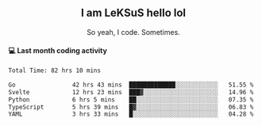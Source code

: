 <h2 align="center">I am LeKSuS hello lol</h2>
<p align="center">So yeah, I code. Sometimes.</p>

#### :computer: Last month coding activity
<!--START_SECTION:waka-->

```txt
Total Time: 82 hrs 10 mins

Go                42 hrs 43 mins  █████████████░░░░░░░░░░░░   51.55 %
Svelte            12 hrs 23 mins  ███▓░░░░░░░░░░░░░░░░░░░░░   14.96 %
Python            6 hrs 5 mins    ██░░░░░░░░░░░░░░░░░░░░░░░   07.35 %
TypeScript        5 hrs 39 mins   █▓░░░░░░░░░░░░░░░░░░░░░░░   06.83 %
YAML              3 hrs 33 mins   █░░░░░░░░░░░░░░░░░░░░░░░░   04.28 %
```

<!--END_SECTION:waka-->
